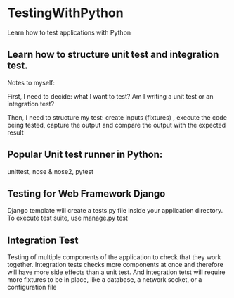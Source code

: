 # TestingWithPython
Learn how to test applications with Python

## Learn how to structure unit test and integration test.
Notes to myself: 

  First, I need to decide: what I want to test? Am I writing a unit test or an integration test?
  
  Then, I need to structure my test: create inputs (fixtures) , execute the code being tested, capture the output and compare the output with the expected result
  
## Popular Unit test runner in Python: 
 unittest, nose & nose2, pytest

## Testing for Web Framework Django
Django template will create a tests.py file inside your application directory. To execute test suite, use manage.py test

## Integration Test
Testing of multiple components of the application to check that they work together. Integration tests checks more components at once and therefore will have more side effects than a unit test. And integration tetst will require more fixtures to be in place, like a database, a network socket, or a configuration file
